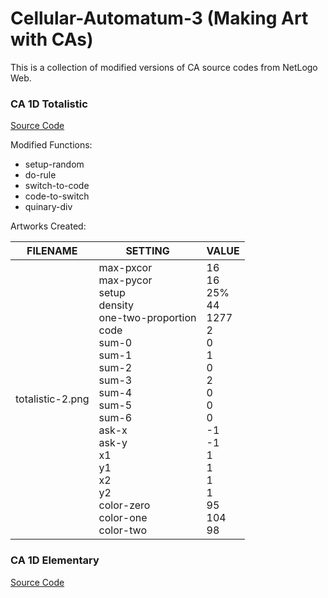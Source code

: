 # Cellular-Automatum-3 (Making Art with CAs)

This is a collection of modified versions of CA source codes from NetLogo Web. 

### CA 1D Totalistic
[Source Code](http://www.netlogoweb.org/launch#http://www.netlogoweb.org/assets/modelslib/Sample%20Models/Computer%20Science/Cellular%20Automata/CA%201D%20Totalistic.nlogo)

Modified Functions: 
- setup-random
- do-rule
- switch-to-code
- code-to-switch
- quinary-div

Artworks Created:

|        FILENAME        |        SETTING         |        VALUE        |
|------------------------|------------------------|---------------------|
|     totalistic-2.png               | max-pxcor <br/> max-pycor <br/> setup <br/> density <br/> one-two-proportion <br/> code <br/> sum-0 <br/> sum-1 <br/> sum-2 <br/> sum-3 <br/> sum-4 <br/> sum-5 <br/> sum-6 <br/> ask-x <br/> ask-y <br/> x1 <br/> y1 <br/> x2 <br/> y2 <br/> color-zero <br/> color-one <br/> color-two |                     16 <br/> 16 <br/> 25% <br/> 44 <br/> 1277 <br/> 2 <br/> 0 <br/> 1 <br/> 0 <br/> 2 <br/> 0 <br/> 0 <br/> 0 <br/> -1 <br/> -1 <br/> 1 <br/> 1 <br/> 1 <br/> 1 <br/> 95 <br/> 104 <br/> 98               |



      

### CA 1D Elementary
[Source Code](http://www.netlogoweb.org/launch#http://www.netlogoweb.org/assets/modelslib/Sample%20Models/Computer%20Science/Cellular%20Automata/CA%201D%20Elementary.nlogo)
